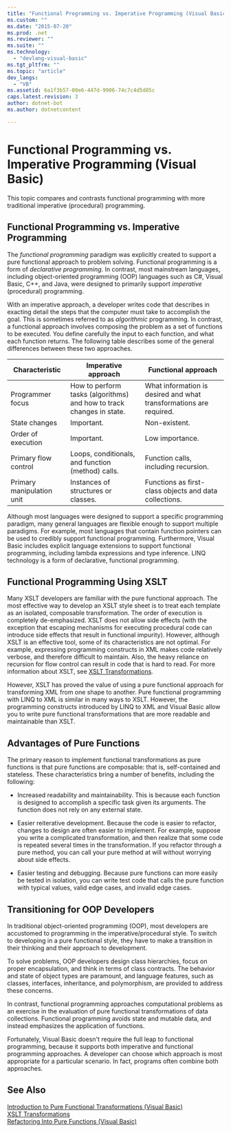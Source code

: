 ```yaml
---
title: "Functional Programming vs. Imperative Programming (Visual Basic)"
ms.custom: ""
ms.date: "2015-07-20"
ms.prod: .net
ms.reviewer: ""
ms.suite: ""
ms.technology: 
  - "devlang-visual-basic"
ms.tgt_pltfrm: ""
ms.topic: "article"
dev_langs: 
  - "VB"
ms.assetid: 6a1f3b57-00e6-447d-9906-74c7c4d5d85c
caps.latest.revision: 3
author: dotnet-bot
ms.author: dotnetcontent

---
```

# Functional Programming vs. Imperative Programming (Visual Basic)
This topic compares and contrasts functional programming with more traditional imperative (procedural) programming.  
  
## Functional Programming vs. Imperative Programming  
 The *functional programming* paradigm was explicitly created to support a pure functional approach to problem solving. Functional programming is a form of *declarative programming*. In contrast, most mainstream languages, including object-oriented programming (OOP) languages such as C#, Visual Basic, C++, and Java, were designed to primarily support *imperative* (procedural) programming.  
  
 With an imperative approach, a developer writes code that describes in exacting detail the steps that the computer must take to accomplish the goal. This is sometimes referred to as *algorithmic* programming. In contrast, a functional approach involves composing the problem as a set of functions to be executed. You define carefully the input to each function, and what each function returns. The following table describes some of the general differences between these two approaches.  
  
|Characteristic|Imperative approach|Functional approach|  
|--------------------|-------------------------|-------------------------|  
|Programmer focus|How to perform tasks (algorithms) and how to track changes in state.|What information is desired and what transformations are required.|  
|State changes|Important.|Non-existent.|  
|Order of execution|Important.|Low importance.|  
|Primary flow control|Loops, conditionals, and function (method) calls.|Function calls, including recursion.|  
|Primary manipulation unit|Instances of structures or classes.|Functions as first-class objects and data collections.|  
  
 Although most languages were designed to support a specific programming paradigm, many general languages are flexible enough to support multiple paradigms. For example, most languages that contain function pointers can be used to credibly support functional programming. Furthermore, Visual Basic includes explicit language extensions to support functional programming, including lambda expressions and type inference. LINQ technology is a form of declarative, functional programming.  
  
## Functional Programming Using XSLT  
 Many XSLT developers are familiar with the pure functional approach. The most effective way to develop an XSLT style sheet is to treat each template as an isolated, composable transformation. The order of execution is completely de-emphasized. XSLT does not allow side effects (with the exception that escaping mechanisms for executing procedural code can introduce side effects that result in functional impurity). However, although XSLT is an effective tool, some of its characteristics are not optimal. For example, expressing programming constructs in XML makes code relatively verbose, and therefore difficult to maintain. Also, the heavy reliance on recursion for flow control can result in code that is hard to read. For more information about XSLT, see [XSLT Transformations](../../../../standard/data/xml/xslt-transformations.md).  
  
 However, XSLT has proved the value of using a pure functional approach for transforming XML from one shape to another. Pure functional programming with LINQ to XML is similar in many ways to XSLT. However, the programming constructs introduced by LINQ to XML and Visual Basic allow you to write pure functional transformations that are more readable and maintainable than XSLT.  
  
## Advantages of Pure Functions  
 The primary reason to implement functional transformations as pure functions is that pure functions are composable: that is, self-contained and stateless. These characteristics bring a number of benefits, including the following:  
  
-   Increased readability and maintainability. This is because each function is designed to accomplish a specific task given its arguments. The function does not rely on any external state.  
  
-   Easier reiterative development. Because the code is easier to refactor, changes to design are often easier to implement. For example, suppose you write a complicated transformation, and then realize that some code is repeated several times in the transformation. If you refactor through a pure method, you can call your pure method at will without worrying about side effects.  
  
-   Easier testing and debugging. Because pure functions can more easily be tested in isolation, you can write test code that calls the pure function with typical values, valid edge cases, and invalid edge cases.  
  
## Transitioning for OOP Developers  
 In traditional object-oriented programming (OOP), most developers are accustomed to programming in the imperative/procedural style. To switch to developing in a pure functional style, they have to make a transition in their thinking and their approach to development.  
  
 To solve problems, OOP developers design class hierarchies, focus on proper encapsulation, and think in terms of class contracts. The behavior and state of object types are paramount, and language features, such as classes, interfaces, inheritance, and polymorphism, are provided to address these concerns.  
  
 In contrast, functional programming approaches computational problems as an exercise in the evaluation of pure functional transformations of data collections. Functional programming avoids state and mutable data, and instead emphasizes the application of functions.  
  
 Fortunately, Visual Basic doesn't require the full leap to functional programming, because it supports both imperative and functional programming approaches. A developer can choose which approach is most appropriate for a particular scenario. In fact, programs often combine both approaches.  
  
## See Also  
 [Introduction to Pure Functional Transformations (Visual Basic)](../../../../visual-basic/programming-guide/concepts/linq/introduction-to-pure-functional-transformations.md)   
 [XSLT Transformations](../../../../standard/data/xml/xslt-transformations.md)   
 [Refactoring Into Pure Functions (Visual Basic)](../../../../visual-basic/programming-guide/concepts/linq/refactoring-into-pure-functions.md)
